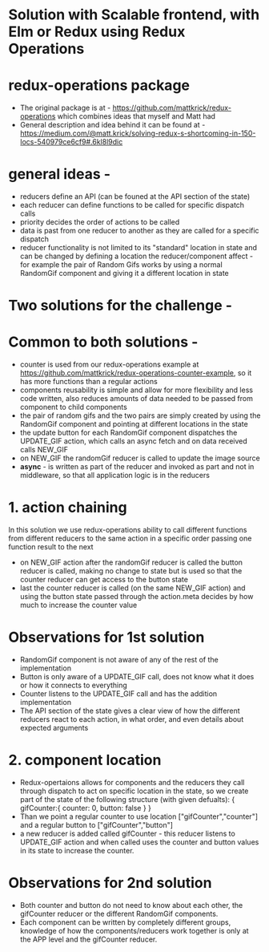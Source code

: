 # Solution with Scalable frontend, with Elm or Redux using **Redux Operations**

# redux-operations package

- The original package is at - https://github.com/mattkrick/redux-operations which combines ideas that myself and Matt had
- General description and idea behind it can be found at - https://medium.com/@matt.krick/solving-redux-s-shortcoming-in-150-locs-540979ce6cf9#.6kl8l9dic

# general ideas -
- reducers define an API (can be founed at the API section of the state)
- each reducer can define functions to be called for specific dispatch calls
- priority decides the order of actions to be called
- data is past from one reducer to another as they are called for a specific dispatch
- reducer functionality is not limited to its "standard" location in state and can be changed by defining a location the reducer/component affect - for example the pair of Random Gifs works by using a normal RandomGif component and giving it a different location in state

# Two solutions for the challenge -

# Common to both solutions -
- counter is used from our redux-operations example at https://github.com/mattkrick/redux-operations-counter-example, so it has more functions than a regular actions
- components reusability is simple and allow for more flexibility and less code written, also reduces amounts of data needed to be passed from component to child components
- the pair of random gifs and the two pairs are simply created by using the RandomGif component and pointing at different locations in the state
- the update button for each RandomGif component dispatches the UPDATE_GIF action, which calls an async fetch and on data received calls NEW_GIF
- on NEW_GIF the randomGif reducer is called to update the image source
- **async** - is written as part of the reducer and invoked as part and not in middleware, so that all application logic is in the reducers

# 1. action chaining
In this solution we use redux-operations ability to call different functions from different reducers to the same action in a specific order passing one function result to the next
- on NEW_GIF action after the randomGif reducer is called the button reducer is called, making no change to state but is used so that the counter reducer can get access to the button state
- last the counter reducer is called (on the same NEW_GIF action) and using the button state passed through the action.meta decides by how much to increase the counter value

# Observations for 1st solution
- RandomGif component is not aware of any of the rest of the implementation
- Button is only aware of a UPDATE_GIF call, does not know what it does or how it connects to everything
- Counter listens to the UPDATE_GIF call and has the addition implementation
- The API section of the state gives a clear view of how the different reducers react to each action, in what order, and even details about expected arguments

# 2. component location
- Redux-opertaions allows for components and the reducers they call through dispatch to act on specific location in the state, so we create part of the state of the following structure (with given defualts):
{
    gifCounter:{
        counter: 0,
        button: false
    }
}
- Than we point a regular counter to use location ["gifCounter","counter"] and a regular button to ["gifCounter","button"]
- a new reducer is added called gifCounter - this reducer listens to UPDATE_GIF action and when called uses the counter and button values in its state to increase the counter.

# Observations for 2nd solution
- Both counter and button do not need to know about each other, the gifCounter reducer or the different RandomGif components.
- Each component can be written by completely different groups, knowledge of how the components/reducers work together is only at the APP level and the gifCounter reducer.


